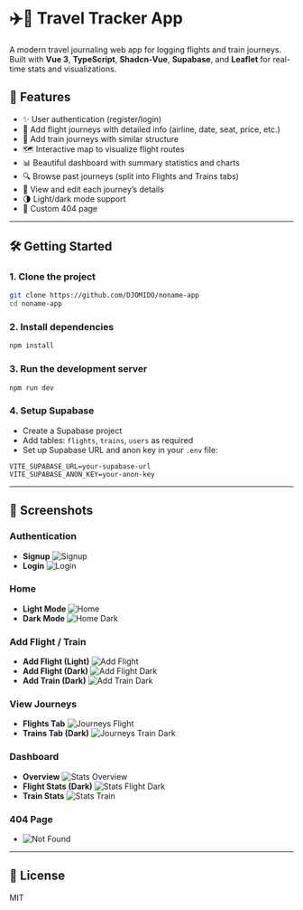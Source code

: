# ✈️🚆 Travel Tracker App

A modern travel journaling web app for logging flights and train journeys.  
Built with **Vue 3**, **TypeScript**, **Shadcn-Vue**, **Supabase**, and **Leaflet** for real-time stats and visualizations.

## 🧭 Features

- ✨ User authentication (register/login)
- 🛫 Add flight journeys with detailed info (airline, date, seat, price, etc.)
- 🚆 Add train journeys with similar structure
- 🗺️ Interactive map to visualize flight routes
- 📊 Beautiful dashboard with summary statistics and charts
- 🔍 Browse past journeys (split into Flights and Trains tabs)
- 🧾 View and edit each journey’s details
- 🌗 Light/dark mode support
- 🛑 Custom 404 page

---

## 🛠️ Getting Started

### 1. Clone the project

```bash
git clone https://github.com/DJOMIDO/noname-app
cd noname-app
```

### 2. Install dependencies

```bash
npm install
```

### 3. Run the development server

```bash
npm run dev
```

### 4. Setup Supabase

- Create a Supabase project
- Add tables: `flights`, `trains`, `users` as required
- Set up Supabase URL and anon key in your `.env` file:

```env
VITE_SUPABASE_URL=your-supabase-url
VITE_SUPABASE_ANON_KEY=your-anon-key
```

---

## 📸 Screenshots

### Authentication
- **Signup**
  ![Signup](./screenshots/signup.png)
- **Login**
  ![Login](./screenshots/login.png)

### Home
- **Light Mode**
  ![Home](./screenshots/home.png)
- **Dark Mode**
  ![Home Dark](./screenshots/home_dark.png)

### Add Flight / Train
- **Add Flight (Light)**
  ![Add Flight](./screenshots/add-flight.png)
- **Add Flight (Dark)**
  ![Add Flight Dark](./screenshots/add-flight_dark.png)
- **Add Train (Dark)**
  ![Add Train Dark](./screenshots/add-train_dark.png)

### View Journeys
- **Flights Tab**
  ![Journeys Flight](./screenshots/journeys_flight.png)
- **Trains Tab (Dark)**
  ![Journeys Train Dark](./screenshots/journeys_train_dark.png)

### Dashboard
- **Overview**
  ![Stats Overview](./screenshots/stats_overview.png)
- **Flight Stats (Dark)**
  ![Stats Flight Dark](./screenshots/stats_flight_dark.png)
- **Train Stats**
  ![Stats Train](./screenshots/stats_train.png)

### 404 Page
- ![Not Found](./screenshots/not_found.png)

---

## 📄 License

MIT
